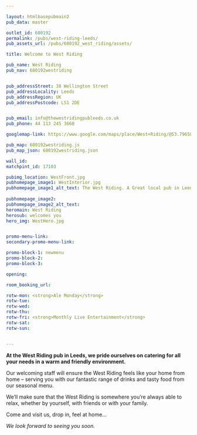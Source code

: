 ```yaml
---

layout: htmlbasepubmain2
pub_data: master

outlet_id: 680192
permalink: /pubs/west-riding-leeds/
pub_assets_url: /pubs/680192_west_riding/assets/

title: Welcome to West Riding

pub_name: West Riding
pub_nav: 680192westriding


pub_addressStreet: 38 Wellington Street
pub_addressLocality: Leeds
pub_addressRegion: UK
pub_addressPostcode: LS1 2DE


pub_email: info@thewestridingpubleeds.co.uk
pub_phone: 44 113 245 3660

googlemap-link: https://www.google.com/maps/place/West+Riding/@53.7965091,-1.5516006,17z/data=!4m12!1m6!3m5!1s0x0:0x56bf4b65ef98c8b4!2sWest+Riding!8m2!3d53.7962615!4d-1.5495461!3m4!1s0x0:0x56bf4b65ef98c8b4!8m2!3d53.7962615!4d-1.5495461?hl=en-GB

pub_map: 680192westriding.js
pub_map_json: 680192westriding.json

wall_id:
matchpint_id: 17103

pubimg_location: WestFront.jpg
pubhomepage_image1: WestInterior.jpg
pubhomepage_image1_alt_text: The West Riding. A Great local pub in Leeds
 
pubhomepage_image2:
pubhomepage_image2_alt_text: 
heromain: West Riding
herosub: welcomes you
hero_img: WestHero.jpg


promo-menu-link:
secondary-promo-menu-link:

promo-block-1: newmenu
promo-block-2: 
promo-block-3: 

opening: 

room_booking_url: 

rotw-mon: <strong>Ale Monday</strong>
rotw-tue:  
rotw-wed:  
rotw-thu:  
rotw-fri: <strong>Monthly Live Entertainment</strong>
rotw-sat: 
rotw-sun:  


---
```


**At the West Riding pub in Leeds, we pride ourselves on catering for all your needs in a warm and friendly environment.**

Our welcoming staff will ensure the West Riding feels like your home from home – serving you with our fantastic range of drinks and tasty food from our seasonal menu.

We’ll make sure that the West Riding is somewhere you’re always able to relax, whether by yourself, with friends or with your family. 

Come and visit us, drop in, feel at home… 

*We look forward to seeing you soon.*





